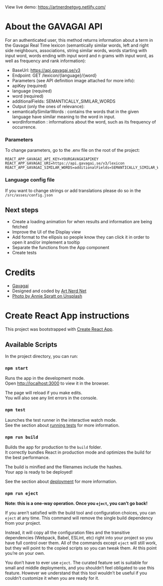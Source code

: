 View live demo: https://artnerdnetgvg.netlify.com/

# About the GAVAGAI API
For an authenticated user, this method returns information about a term in the Gavagai Real Time lexicon (semantically similar words, left and right side neighbours, associations, string similar words, words starting with input word, words ending with input word and n grams with input word, as well as frequency and rank information):

- BaseUrl: https://api.gavagai.se/v3
- Endpoint: GET /lexicon/{language}/{word}
- Parameters (see API definition image attached for more info):
- apiKey (required)
- language (required)
- word (required)
- additionalFields: SEMANTICALLY_SIMILAR_WORDS
- Output (only the ones of relevance):
- semanticallySimilarWords : contains the words that in the given language have similar meaning to the word in input.
- wordInformation : informations about the word, such as its frequency of occurrence.


### Parameters
To change parameters, go to the .env file on the root of the project:

```
REACT_APP_GAVAGAI_API_KEY=YOURGAVAGAIAPIKEY
REACT_APP_GAVAGAI_URI=https://api.gavagai.se/v3/lexicon
REACT_APP_GAVAGAI_SIMILAR_WORDS=additionalFields=SEMANTICALLY_SIMILAR_WORDS
```

### Language config file
If you want to change strings or add translations please do so in the `/src/asses/config.json`

## Next steps
- Create a loading animation for when results and information are being fetched 
- Improve the UI of the Display view
- Add format to the ellipsis so people know they can click it in order to open it and/or implement a tooltip
- Separate the functions from the App component
- Create tests

# Credits
- [Gavagai](https://developer.gavagai.io/docs)
- Designed and coded by [Art Nerd Net](http://www.artnerd.net)
- [Photo by Annie Spratt on Unsplash](https://unsplash.com/@anniespratt)

# Create React App instructions
This project was bootstrapped with [Create React App](https://github.com/facebook/create-react-app).

## Available Scripts

In the project directory, you can run:

### `npm start`

Runs the app in the development mode.<br>
Open [http://localhost:3000](http://localhost:3000) to view it in the browser.

The page will reload if you make edits.<br>
You will also see any lint errors in the console.

### `npm test`

Launches the test runner in the interactive watch mode.<br>
See the section about [running tests](https://facebook.github.io/create-react-app/docs/running-tests) for more information.

### `npm run build`

Builds the app for production to the `build` folder.<br>
It correctly bundles React in production mode and optimizes the build for the best performance.

The build is minified and the filenames include the hashes.<br>
Your app is ready to be deployed!

See the section about [deployment](https://facebook.github.io/create-react-app/docs/deployment) for more information.

### `npm run eject`

**Note: this is a one-way operation. Once you `eject`, you can’t go back!**

If you aren’t satisfied with the build tool and configuration choices, you can `eject` at any time. This command will remove the single build dependency from your project.

Instead, it will copy all the configuration files and the transitive dependencies (Webpack, Babel, ESLint, etc) right into your project so you have full control over them. All of the commands except `eject` will still work, but they will point to the copied scripts so you can tweak them. At this point you’re on your own.

You don’t have to ever use `eject`. The curated feature set is suitable for small and middle deployments, and you shouldn’t feel obligated to use this feature. However we understand that this tool wouldn’t be useful if you couldn’t customize it when you are ready for it.
